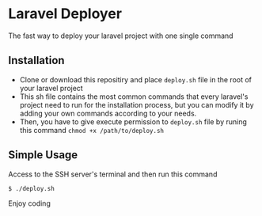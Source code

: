 # Laravel Deployer

The fast way to deploy your laravel project with one single command

## Installation

- Clone or download this repositiry and place ```deploy.sh``` file in the root of your laravel project
- This sh file contains the most common commands that every laravel's project need to run for the installation process, but you can modify it by adding your own commands according to your needs. 
- Then, you have to give execute permission to ```deploy.sh``` file by runing this command ``` chmod +x /path/to/deploy.sh ```

## Simple Usage

Access to the SSH server's terminal and then run this command 
```bash
$ ./deploy.sh
```

Enjoy coding
